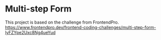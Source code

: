 # Multi-step Form

This project is based on the challenge from FrontendPro.
https://www.frontendpro.dev/frontend-coding-challenges/multi-step-form-lyFZYpe2Uxc8Ng4ueYud
